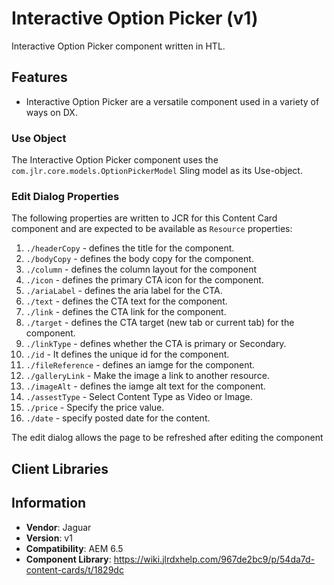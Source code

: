 Interactive Option Picker (v1)
====
Interactive Option Picker component written in HTL.

## Features

* Interactive Option Picker are a versatile component used in a variety of ways on DX.

### Use Object
The Interactive Option Picker component uses the `com.jlr.core.models.OptionPickerModel` Sling model as its Use-object.

### Edit Dialog Properties
The following properties are written to JCR for this Content Card component and are expected to be available as `Resource` properties:

1. `./headerCopy` - defines the title for the component.
2. `./bodyCopy` - defines the body copy for the component.
3. `./column` - defines the column layout for the component
4. `./icon` - defines the primary CTA icon for the component.
5. `./ariaLabel` - defines the aria label for the CTA.
6. `./text` - defines the CTA text for the component.
7. `./link` - defines the CTA link for the component.
8. `./target` - defines the CTA target (new tab or current tab) for the component.
9. `./linkType` - defines whether the CTA is primary or Secondary.
10. `./id` - It defines the unique id for the component.
11. `./fileReference` - defines an iamge for the component.
12. `./galleryLink` - Make the image a link to another resource.
13. `./imageAlt` - defines the iamge alt text for the component.
14. `./assestType` -  Select Content Type as Video or Image.
15. `./price` - Specify the price value.
16. `./date` - specify posted date for the content.


The edit dialog allows the page to be refreshed after editing the component

## Client Libraries


## Information
* **Vendor**: Jaguar
* **Version**: v1
* **Compatibility**: AEM 6.5
* **Component Library**: https://wiki.jlrdxhelp.com/967de2bc9/p/54da7d-content-cards/t/1829dc
